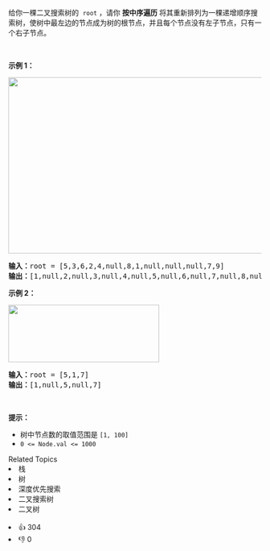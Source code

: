 <p>给你一棵二叉搜索树的
 <meta charset="UTF-8" />&nbsp;<code>root</code>&nbsp;，请你 <strong>按中序遍历</strong> 将其重新排列为一棵递增顺序搜索树，使树中最左边的节点成为树的根节点，并且每个节点没有左子节点，只有一个右子节点。</p>

<p>&nbsp;</p>

<p><strong>示例 1：</strong></p> 
<img alt="" src="https://assets.leetcode.com/uploads/2020/11/17/ex1.jpg" style="height: 350px; width: 600px;" /> 
<pre>
<strong>输入：</strong>root = [5,3,6,2,4,null,8,1,null,null,null,7,9]
<strong>输出：</strong>[1,null,2,null,3,null,4,null,5,null,6,null,7,null,8,null,9]
</pre>

<p><strong>示例 2：</strong></p> 
<img alt="" src="https://assets.leetcode.com/uploads/2020/11/17/ex2.jpg" style="height: 114px; width: 300px;" /> 
<pre>
<strong>输入：</strong>root = [5,1,7]
<strong>输出：</strong>[1,null,5,null,7]
</pre>

<p>&nbsp;</p>

<p><strong>提示：</strong></p>

<ul> 
 <li>树中节点数的取值范围是 <code>[1, 100]</code></li> 
 <li><code>0 &lt;= Node.val &lt;= 1000</code></li> 
</ul>

<div><div>Related Topics</div><div><li>栈</li><li>树</li><li>深度优先搜索</li><li>二叉搜索树</li><li>二叉树</li></div></div><br><div><li>👍 304</li><li>👎 0</li></div>